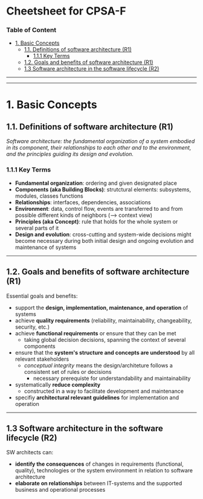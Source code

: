 # Cheetsheet for CPSA-F <!-- omit in toc -->
### Table of Content <!-- omit in toc -->
- [1. Basic Concepts](#1-basic-concepts)
  - [1.1. Definitions of software architecture (R1)](#11-definitions-of-software-architecture-r1)
    - [1.1.1 Key Terms](#111-key-terms)
  - [1.2. Goals and benefits of software architecture (R1)](#12-goals-and-benefits-of-software-architecture-r1)
  - [1.3 Software architecture in the software lifecycle (R2)](#13-software-architecture-in-the-software-lifecycle-r2)
---
---
# 1. Basic Concepts
## 1.1. Definitions of software architecture (R1)
*Software architecture: the fundamental organization of a system embodied in its component, their relationships to each other and to the environment, and the principles guiding its design and evolution.*
### 1.1.1 Key Terms
- **Fundamental organization**: ordering and given designated place
- **Components (aka Building Blocks)**: strutctural elements: subsystems, modules, classes functions
- **Relationships**: interfaces, dependencies, associations
- **Environment**: data, control flow, events are transferred to and from possible different kinds of neighbors (--> context view)
- **Principles (aka Concept)**: rule that holds for the whole system or several parts of it
- **Design and evolution**: cross-cutting and system-wide decisions might become necessary during both initial design and ongoing evolution and maintenance of systems

---
## 1.2. Goals and benefits of software architecture (R1)
Essential goals and benefits:
- support the **design, implementation, maintenance, and operation** of systems
- achieve **quality requirements** (reliability, maintainability, changeability, security, etc.)
- achieve **functional requirements** or ensure that they can be met
  - taking global decision decisions, spanning the context of several components
- ensure that the **system's structure and concepts are understood** by all relevant stakeholders
    - *conceptual integrity* means the design/architeture follows a consistent set of rules or decisions
      - necessary prerequiste for understandability and maintainability
- systematically **reduce complexity**
  - constructed in a way to facilitate development and maintenance
- specifiy **architectural relevant guidelines** for implementation and operation
  
---
## 1.3 Software architecture in the software lifecycle (R2)
SW architects can:
- **identify the consequences** of changes in requirements (functional, quality), technologies or the system environment in relation to software architecture
- **elaborate on relationships** between IT-systems and the supported business and operational processes